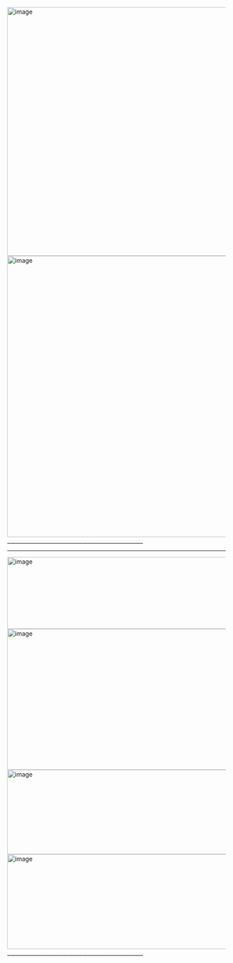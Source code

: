 <img width="1280" height="574" alt="image" src="https://github.com/user-attachments/assets/7bd37011-cb24-4332-82c9-612b0bcdb2a3" />
<img width="1280" height="649" alt="image" src="https://github.com/user-attachments/assets/a258c703-06ae-40f0-b8e6-83aff7b6a495" />
_________________________________________________

_________________________________________________
<img width="1516" height="166" alt="image" src="https://github.com/user-attachments/assets/2f48c71f-0cb9-453f-97d2-38799dd095dc" />
<img width="1584" height="325" alt="image" src="https://github.com/user-attachments/assets/adb7fbf0-f9cc-42d7-a131-13018febbf61" />
<img width="1099" height="195" alt="image" src="https://github.com/user-attachments/assets/ff262d58-6a65-4b1b-abbd-5f5a948df226" />
<img width="1104" height="219" alt="image" src="https://github.com/user-attachments/assets/ef98f407-6919-4162-b640-0d8b63122059" />
_________________________________________________
